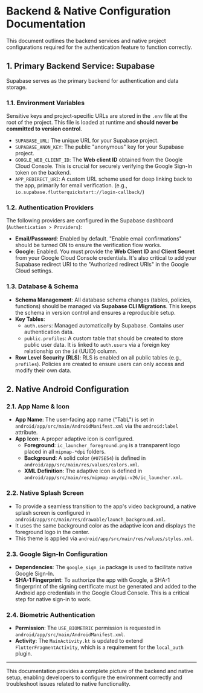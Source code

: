# Backend & Native Configuration Documentation

This document outlines the backend services and native project configurations required for the authentication feature to function correctly.

## 1. Primary Backend Service: Supabase

Supabase serves as the primary backend for authentication and data storage.

### 1.1. Environment Variables

Sensitive keys and project-specific URLs are stored in the `.env` file at the root of the project. This file is loaded at runtime and **should never be committed to version control**.

-   `SUPABASE_URL`: The unique URL for your Supabase project.
-   `SUPABASE_ANON_KEY`: The public "anonymous" key for your Supabase project.
-   `GOOGLE_WEB_CLIENT_ID`: The **Web client ID** obtained from the Google Cloud Console. This is crucial for securely verifying the Google Sign-In token on the backend.
-   `APP_REDIRECT_URI`: A custom URL scheme used for deep linking back to the app, primarily for email verification. (e.g., `io.supabase.flutterquickstart://login-callback/`)

### 1.2. Authentication Providers

The following providers are configured in the Supabase dashboard (`Authentication > Providers`):

-   **Email/Password**: Enabled by default. "Enable email confirmations" should be turned ON to ensure the verification flow works.
-   **Google**: Enabled. You must provide the **Web Client ID** and **Client Secret** from your Google Cloud Console credentials. It's also critical to add your Supabase redirect URI to the "Authorized redirect URIs" in the Google Cloud settings.

### 1.3. Database & Schema

-   **Schema Management**: All database schema changes (tables, policies, functions) should be managed via **Supabase CLI Migrations**. This keeps the schema in version control and ensures a reproducible setup.
-   **Key Tables**:
    -   `auth.users`: Managed automatically by Supabase. Contains user authentication data.
    -   `public.profiles`: A custom table that should be created to store public user data. It is linked to `auth.users` via a foreign key relationship on the `id` (UUID) column.
-   **Row Level Security (RLS)**: RLS is enabled on all public tables (e.g., `profiles`). Policies are created to ensure users can only access and modify their own data.

## 2. Native Android Configuration

### 2.1. App Name & Icon

-   **App Name**: The user-facing app name ("TabL") is set in `android/app/src/main/AndroidManifest.xml` via the `android:label` attribute.
-   **App Icon**: A proper adaptive icon is configured.
    -   **Foreground**: `ic_launcher_foreground.png` is a transparent logo placed in all `mipmap-*dpi` folders.
    -   **Background**: A solid color (`#075E54`) is defined in `android/app/src/main/res/values/colors.xml`.
    -   **XML Definition**: The adaptive icon is defined in `android/app/src/main/res/mipmap-anydpi-v26/ic_launcher.xml`.

### 2.2. Native Splash Screen

-   To provide a seamless transition to the app's video background, a native splash screen is configured in `android/app/src/main/res/drawable/launch_background.xml`.
-   It uses the same background color as the adaptive icon and displays the foreground logo in the center.
-   This theme is applied via `android/app/src/main/res/values/styles.xml`.

### 2.3. Google Sign-In Configuration

-   **Dependencies**: The `google_sign_in` package is used to facilitate native Google Sign-In.
-   **SHA-1 Fingerprint**: To authorize the app with Google, a SHA-1 fingerprint of the signing certificate must be generated and added to the Android app credentials in the Google Cloud Console. This is a critical step for native sign-in to work.

### 2.4. Biometric Authentication

-   **Permission**: The `USE_BIOMETRIC` permission is requested in `android/app/src/main/AndroidManifest.xml`.
-   **Activity**: The `MainActivity.kt` is updated to extend `FlutterFragmentActivity`, which is a requirement for the `local_auth` plugin.

---
This documentation provides a complete picture of the backend and native setup, enabling developers to configure the environment correctly and troubleshoot issues related to native functionality.

